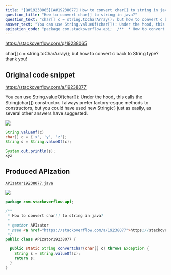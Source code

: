 ```yaml
---
title: "[Q#19238065][A#19238077] How to convert char[] to string in java?"
question_title: "How to convert char[] to string in java?"
question_text: "char[] c = string.toCharArray(); but how to convert c back to String type? thank you!"
answer_text: "You can use String.valueOf(char[]): Under the hood, this calls the String(char[]) constructor. I always prefer factory-esque methods to constructors, but you could have used new String(c) just as easily, as several other answers have suggested."
apization_code: "package com.stackoverflow.api;  /**  * How to convert char[] to string in java?  *  * @author APIzator  * @see <a href=\"https://stackoverflow.com/a/19238077\">https://stackoverflow.com/a/19238077</a>  */ public class APIzator19238077 {    public static String convertChar(char[] c) throws Exception {     String s = String.valueOf(c);     return s;   } }"
---
```


https://stackoverflow.com/q/19238065

char[] c = string.toCharArray();
but how to convert c back to String type?
thank you!



## Original code snippet

https://stackoverflow.com/a/19238077

You can use String.valueOf(char[]):
Under the hood, this calls the String(char[]) constructor. I always prefer factory-esque methods to constructors, but you could have used new String(c) just as easily, as several other answers have suggested.

<div class="code-logo"><img src="/stackoverflow.png" /></div>

```java
String.valueOf(c)
char[] c = {'x', 'y', 'z'};
String s = String.valueOf(c);

System.out.println(s);
xyz
```

## Produced APIzation

[`APIzator19238077.java`](https://github.com/pasqualesalza/apization-temp/raw/main/data/search/APIzator19238077.java)

<div class="code-logo"><img src="/apizator.png" /></div>

```java
package com.stackoverflow.api;

/**
 * How to convert char[] to string in java?
 *
 * @author APIzator
 * @see <a href="https://stackoverflow.com/a/19238077">https://stackoverflow.com/a/19238077</a>
 */
public class APIzator19238077 {

  public static String convertChar(char[] c) throws Exception {
    String s = String.valueOf(c);
    return s;
  }
}

```